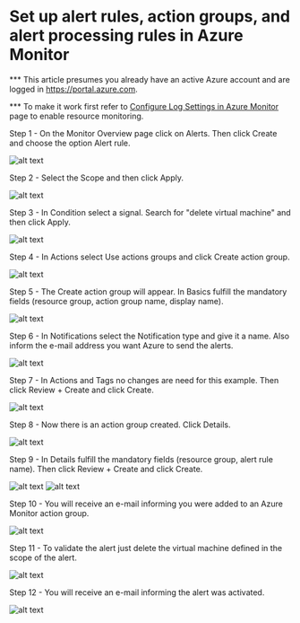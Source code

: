 # Set up alert rules, action groups, and alert processing rules in Azure Monitor

*** This article presumes you already have an active Azure account and are logged in https://portal.azure.com.

*** To make it work first refer to [Configure Log Settings in Azure Monitor](configureLogSettingsInAzureMonitor.md) page to enable resource monitoring.

Step 1 - On the Monitor Overview page click on Alerts. Then click Create and choose the option Alert rule.

![alt text](images/image7.png)

Step 2 - Select the Scope and then click Apply.

![alt text](images/image8.png)

Step 3 - In Condition select a signal. Search for "delete virtual machine" and then click Apply.

![alt text](images/image9.png)

Step 4 - In Actions select Use actions groups and click Create action group.

![alt text](images/image10.png)

Step 5 - The Create action group will appear. In Basics fulfill the mandatory fields (resource group, action group name, display name).

![alt text](images/image11.png)

Step 6 - In Notifications select the Notification type and give it a name. Also inform the e-mail address you want Azure to send the alerts.

![alt text](images/image12.png)

Step 7 - In Actions and Tags no changes are need for this example. Then click Review + Create and click Create.

![alt text](images/image13.png)

Step 8 - Now there is an action group created. Click Details.

![alt text](images/image14.png)

Step 9 - In Details fulfill the mandatory fields (resource group, alert rule name). Then click Review + Create and click Create.

![alt text](images/image15.png)
![alt text](images/image16.png)

Step 10 - You will receive an e-mail informing you were added to an Azure Monitor action group.

![alt text](images/image17.png)

Step 11 - To validate the alert just delete the virtual machine defined in the scope of the alert.

![alt text](images/image18.png)

Step 12 - You will receive an e-mail informing the alert was activated.

![alt text](images/image19.png)

